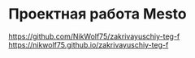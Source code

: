 # Проектная работа Mesto
https://github.com/NikWolf75/zakrivayuschiy-teg-f
https://nikwolf75.github.io/zakrivayuschiy-teg-f

